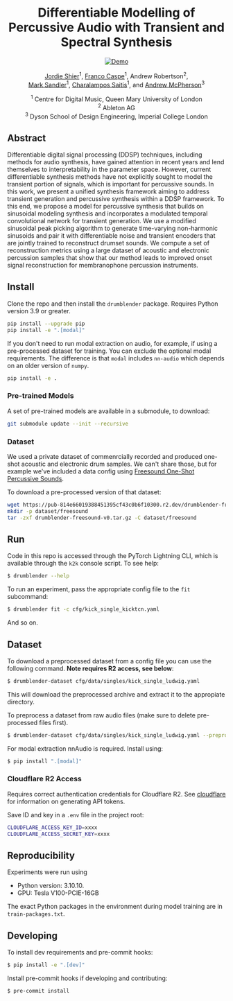 <div align="center">

# Differentiable Modelling of Percussive Audio with Transient and Spectral Synthesis


[![Demo](https://img.shields.io/badge/Web-Audio_Examples-blue)](https://jordieshier.com/projects/differentiable_transient_synthesis/)
<!-- [![Open In Colab](https://colab.research.google.com/assets/colab-badge.svg)](TBD) -->
<!-- [![arXiv](https://img.shields.io/badge/arXiv-2207.08759-b31b1b.svg)](TBD) -->

<!-- <img width="700px" src="docs/new-generic-style-transfer-headline.svg"> -->

[Jordie Shier](https://jordieshier.com)<sup>1</sup>, [Franco Caspe](https://fcaspe.github.io/)<sup>1</sup>, Andrew Robertson<sup>2</sup>,<br> [Mark Sandler](http://eecs.qmul.ac.uk/people/profiles/sandlermark.html)<sup>1</sup>, [Charalampos Saitis](http://eecs.qmul.ac.uk/people/profiles/saitischaralampos.html)<sup>1</sup>, and [Andrew McPherson](https://www.imperial.ac.uk/people/andrew.mcpherson)<sup>3</sup>

<sup>1</sup> Centre for Digital Music, Queen Mary University of London<br>
<sup>2</sup> Ableton AG <br>
<sup>3</sup> Dyson School of Design Engineering, Imperial College London <br>

</div>

## Abstract
Differentiable digital signal processing (DDSP) techniques, including methods for audio synthesis, have gained attention in recent years and lend themselves to interpretability in the parameter space. However, current differentiable synthesis methods have not explicitly sought to model the transient portion of signals, which is important for percussive sounds. In this work, we present a unified synthesis framework aiming to address transient generation and percussive synthesis within a DDSP framework. To this end, we propose a model for percussive synthesis that builds on sinusoidal modeling synthesis and incorporates a modulated temporal convolutional network for transient generation. We use a modified sinusoidal peak picking algorithm to generate time-varying non-harmonic sinusoids and pair it with differentiable noise and transient encoders that are jointly trained to reconstruct drumset sounds. We compute a set of reconstruction metrics using a large dataset of acoustic and electronic percussion samples that show that our method leads to improved onset signal reconstruction for membranophone percussion instruments.

## Install
Clone the repo and then install the `drumblender` package. Requires Python version 3.9 or greater.

```bash
pip install --upgrade pip
pip install -e ".[modal]"
```

If you don't need to run modal extraction on audio, for example, if using a pre-processed dataset for training. You can exclude the optional modal requirements. The difference is that `modal` includes `nn-audio` which depends on an older version of `numpy`.
```bash
pip install -e .
```

### Pre-trained Models
A set of pre-trained models are available in a submodule, to download:
```bash
git submodule update --init --recursive
```

### Dataset
We used a private dataset of commenrcially recorded and produced one-shot acoustic and electronic drum samples. We can't share those, but for example we've included a data config using [Freesound One-Shot Percussive Sounds](https://zenodo.org/record/3665275).

To download a pre-processed version of that dataset:
```bash
wget https://pub-814e66019388451395cf43c0b6f10300.r2.dev/drumblender-freesound-v0.tar.gz
mkdir -p dataset/freesound
tar -zxf drumblender-freesound-v0.tar.gz -C dataset/freesound
```


## Run

Code in this repo is accessed through the PyTorch Lightning CLI, which is available through the `k2k` console script. To see help:

```bash
$ drumblender --help
```

To run an experiment, pass the appropriate config file to the `fit` subcommand:

```bash
$ drumblender fit -c cfg/kick_single_kicktcn.yaml
```

And so on.

## Dataset
To download a preprocessed dataset from a config file you can use the following
command. **Note requires R2 access, see below**:

```bash
$ drumblender-dataset cfg/data/singles/kick_single_ludwig.yaml
```

This will download the preprocessed archive and extract it to the appropiate directory.

To preprocess a dataset from raw audio files (make sure to delete pre-processed files
first).

```bash
$ drumblender-dataset cfg/data/singles/kick_single_ludwig.yaml --preprocess
```

For modal extraction nnAudio is required. Install using:

```bash
$ pip install ".[modal]"
```

### Cloudflare R2 Access

Requires correct authentication credentials for Cloudflare R2. See [cloudflare](https://developers.cloudflare.com/r2/data-access/s3-api/tokens/) for information on generating API tokens.

Save ID and key in a `.env` file in the project root:
```bash
CLOUDFLARE_ACCESS_KEY_ID=xxxx
CLOUDFLARE_ACCESS_SECRET_KEY=xxxx
```

## Reproducibility
Experiments were run using

- Python version: 3.10.10.
- GPU: Tesla V100-PCIE-16GB

The exact Python packages in the environment during model training are in
`train-packages.txt`.

## Developing
To install dev requirements and pre-commit hooks:

```bash
$ pip install -e ".[dev]"
```

Install pre-commit hooks if developing and contributing:

```bash
$ pre-commit install
```
